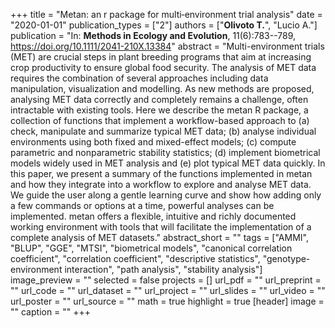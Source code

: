 +++
title = "Metan: an r package for multi‐environment trial analysis"
date = "2020-01-01"
publication_types = ["2"]
authors = ["**Olivoto T.**", "Lucio A."]
publication = "In: **Methods in Ecology and Evolution**, 11(6):783--789, https://doi.org/10.1111/2041-210X.13384"
abstract = "Multi-environment trials (MET) are crucial steps in plant breeding programs that aim at increasing crop productivity to ensure global food security. The analysis of MET data requires the combination of several approaches including data manipulation, visualization and modelling. As new methods are proposed, analysing MET data correctly and completely remains a challenge, often intractable with existing tools. Here we describe the metan R package, a collection of functions that implement a workflow-based approach to (a) check, manipulate and summarize typical MET data; (b) analyse individual environments using both fixed and mixed-effect models; (c) compute parametric and nonparametric stability statistics; (d) implement biometrical models widely used in MET analysis and (e) plot typical MET data quickly. In this paper, we present a summary of the functions implemented in metan and how they integrate into a workflow to explore and analyse MET data. We guide the user along a gentle learning curve and show how adding only a few commands or options at a time, powerful analyses can be implemented. metan offers a flexible, intuitive and richly documented working environment with tools that will facilitate the implementation of a complete analysis of MET datasets."
abstract_short = ""
tags = ["AMMI", "BLUP", "GGE", "MTSI", "biometrical models", "canonical correlation coefficient", "correlation coefficient", "descriptive statistics", "genotype-environment interaction", "path analysis", "stability analysis"]
image_preview = ""
selected = false
projects = []
url_pdf = ""
url_preprint = ""
url_code = ""
url_dataset = ""
url_project = ""
url_slides = ""
url_video = ""
url_poster = ""
url_source = ""
math = true
highlight = true
[header]
image = ""
caption = ""
+++

